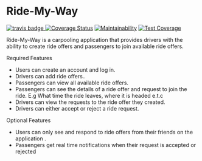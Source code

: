 # Ride-My-Way

[![travis badge](https://travis-ci.org/lauragift21/Ride-My-Way.svg?branch=ch-travis-setup-%23158419338) ![Coverage Status](https://coveralls.io/repos/github/lauragift21/Ride-My-Way/badge.svg?branch=ch-coveralls-setup-%23158419349)](https://coveralls.io/github/lauragift21/Ride-My-Way?branch=ch-coveralls-setup-%23158419349) [![Maintainability](https://api.codeclimate.com/v1/badges/80dd9e20a072d231b94b/maintainability)](https://codeclimate.com/github/lauragift21/Ride-My-Way/maintainability) [![Test Coverage](https://api.codeclimate.com/v1/badges/80dd9e20a072d231b94b/test_coverage)](https://codeclimate.com/github/lauragift21/Ride-My-Way/test_coverage)

Ride-My-Way is a carpooling application that provides drivers with the ability to create ride offers and passengers to join available ride offers.

Required Features
- Users can create an account and log in.
- Drivers can add ride offers..
- Passengers can view all available ride offers.
- Passengers can see the details of a ride offer and request to join the ride. E.g What time
the ride leaves, where it is headed e.t.c
- Drivers can view the requests to the ride offer they created.
- Drivers can either accept or reject a ride request.

 Optional Features
- Users can only see and respond to ride offers from their friends on the application .
- Passengers get real time notifications when their request is accepted or rejected
